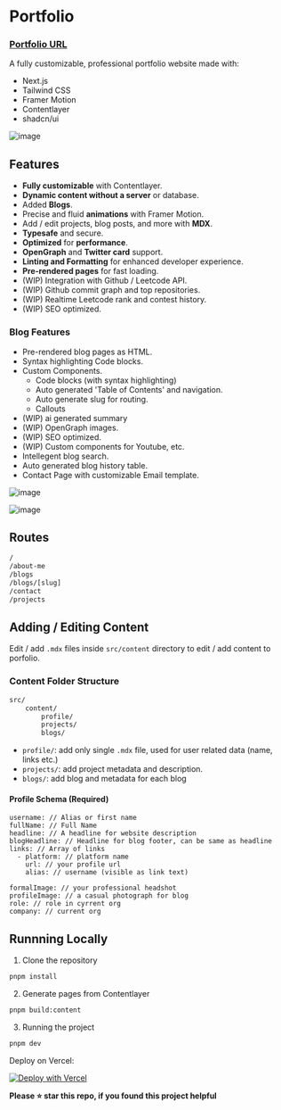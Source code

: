 # Portfolio

### [Portfolio URL](https://zackozack.xyz)

A fully customizable, professional portfolio website made with:

- Next.js
- Tailwind CSS
- Framer Motion
- Contentlayer
- shadcn/ui

![image](https://github.com/user-attachments/assets/db4c25c8-8765-4d51-b1be-b00bc83b14fc)


## Features

- **Fully customizable** with Contentlayer.
- **Dynamic content without a server** or database.
- Added **Blogs**.
- Precise and fluid **animations** with Framer Motion.
- Add / edit projects, blog posts, and more with **MDX**.
- **Typesafe** and secure.
- **Optimized** for **performance**.
- **OpenGraph** and **Twitter card** support.
- **Linting and Formatting** for enhanced developer experience.
- **Pre-rendered pages** for fast loading.
- (WIP) Integration with Github / Leetcode API.
- (WIP) Github commit graph and top repositories.
- (WIP) Realtime Leetcode rank and contest history.
- (WIP) SEO optimized.

### Blog Features

- Pre-rendered blog pages as HTML.
- Syntax highlighting Code blocks.
- Custom Components.
  - Code blocks (with syntax highlighting)
  - Auto generated 'Table of Contents' and navigation.
  - Auto generate slug for routing.
  - Callouts
- (WIP) ai generated summary
- (WIP) OpenGraph images.
- (WIP) SEO optimized.
- (WIP) Custom components for Youtube, etc.
- Intellegent blog search.
- Auto generated blog history table.
- Contact Page with customizable Email template.

![image](https://github.com/user-attachments/assets/f0637e22-218c-45b5-b5a4-89ff6c17c769)


![image](https://github.com/user-attachments/assets/678b916c-02a3-4181-8494-5e4121c673c2)


## Routes

```bash
/
/about-me
/blogs
/blogs/[slug]
/contact
/projects
```

## Adding / Editing Content

Edit / add `.mdx` files inside `src/content` directory to edit / add content to porfolio.

### Content Folder Structure

```bash
src/
    content/
        profile/
        projects/
        blogs/
```

- `profile/`: add only single `.mdx` file, used for user related data (name, links etc.)
- `projects/`: add project metadata and description.
- `blogs/`: add blog and metadata for each blog

#### Profile Schema (Required)
```mdx
username: // Alias or first name
fullName: // Full Name
headline: // A headline for website description
blogHeadline: // Headline for blog footer, can be same as headline
links: // Array of links
  - platform: // platform name
    url: // your profile url
    alias: // username (visible as link text)

formalImage: // your professional headshot
profileImage: // a casual photograph for blog
role: // role in cyrrent org
company: // current org
```

## Runnning Locally

1. Clone the repository

```bash
pnpm install
```

2. Generate pages from Contentlayer

```bash
pnpm build:content
```

3. Running the project

```bash
pnpm dev
```

Deploy on Vercel: 

[![Deploy with Vercel](https://vercel.com/button)](https://vercel.com/new/clone?repository-url=https%3A%2F%2Fgithub.com%2FzaCKoZAck0%2Fcustomizable-portfolio&project-name=my-portfolio&repository-name=my-portfolio&demo-title=My%20Portfolio&demo-description=Portfolio%20and%20Blog%20website%20made%20with%20Next.js&demo-url=https%3A%2F%2Fzackozack.xyz)

**Please ⭐ star this repo, if you found this project helpful**
